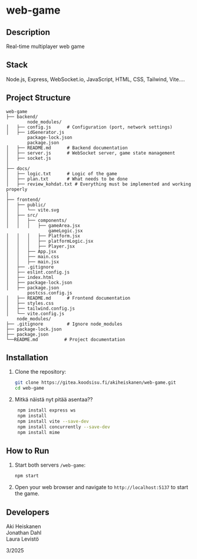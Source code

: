 # web-game

## Description

Real-time multiplayer web game 

## Stack
Node.js, Express, WebSocket.io, JavaScript, HTML, CSS, Tailwind, Vite....

## Project Structure
```
web-game
├── backend/          
        node_modules/
│   ├── config.js      # Configuration (port, network settings)
│   ├── idGenerator.js
        package-lock.json
        package.json
│   ├── README.md      # Backend documentation
│   ├── server.js      # WebSocket server, game state management
│   ├── socket.js
│
├── docs/          
│   ├── logic.txt      # Logic of the game
│   ├── plan.txt       # What needs to be done
│   ├── review_kohdat.txt # Everything must be implemented and working properly
│
├── frontend/
│   ├── public/
│   │   └── vite.svg
│   ├── src/
│   │   ├── components/
│   │   │   ├── gameArea.jsx
                gameLogic.jsx
│   │   │   ├── Platform.jsx
│   │   │   ├── platformLogic.jsx
│   │   │   ├── Player.jsx
│   │   ├── App.jsx
│   │   ├── main.css
│   │   ├── main.jsx
│   ├── .gitignore
│   ├── eslint.config.js
│   ├── index.html
│   ├── package-lock.json
│   ├── package.json
        postcss.config.js
│   ├── README.md      # Frontend documentation
│   ├── styles.css
│   ├── tailwind.config.js
│   └── vite.config.js
    node_modules/
├── .gitignore         # Ignore node_modules
├── package-lock.json  
├── package.json       
└──README.md          # Project documentation
```


## Installation

1. Clone the repository:
    ```sh
    git clone https://gitea.koodsisu.fi/akiheiskanen/web-game.git
    cd web-game
    ```

2. Mitkä näistä nyt pitää asentaa??
   ```sh
    npm install express ws
    npm install
    npm install vite --save-dev
    npm install concurrently --save-dev
    npm install mime

   ```

## How to Run

1. Start both servers `/web-game`:
    ```sh
    npm start
    ```

2. Open your web browser and navigate to `http://localhost:5137` to start the game.

## Developers

Aki Heiskanen       
Jonathan Dahl       
Laura Levistö       

3/2025